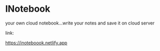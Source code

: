 # INotebook
 your own cloud notebook...write your notes and save it on cloud server 
 
 link:
 
  https://inoteboook.netlify.app
 
